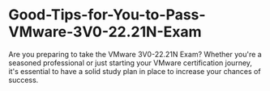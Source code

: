 # Good-Tips-for-You-to-Pass-VMware-3V0-22.21N-Exam
Are you preparing to take the VMware 3V0-22.21N Exam? Whether you're a seasoned professional or just starting your VMware certification journey, it's essential to have a solid study plan in place to increase your chances of success.
